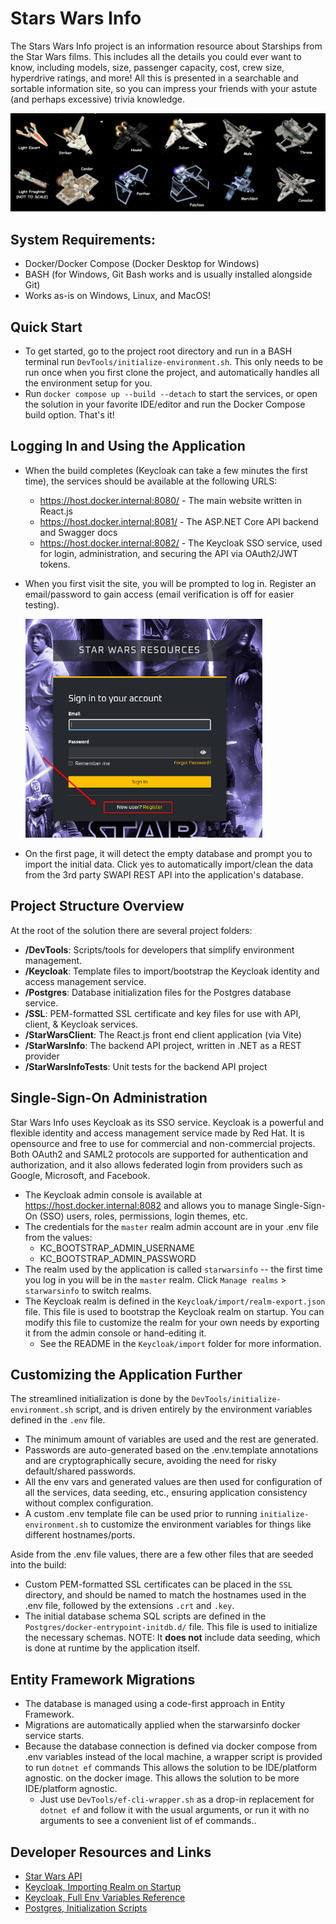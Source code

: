 # Stars Wars Info

The Stars Wars Info project is an information resource about Starships from the Star Wars films.
This includes all the details you could ever want to know, including models, size, passenger
capacity, cost, crew size, hyperdrive ratings, and more!  All this is presented in a searchable
and sortable information site, so you can impress your friends with your astute
(and perhaps excessive) trivia knowledge.

![Star Wars Ship Models](StarWarsClient/public/starwars_ships.png)

## System Requirements:
- Docker/Docker Compose (Docker Desktop for Windows)
- BASH (for Windows, Git Bash works and is usually installed alongside Git)
- Works as-is on Windows, Linux, and MacOS!

## Quick Start
- To get started, go to the project root directory and run in a BASH terminal run `DevTools/initialize-environment.sh`. 
  This only needs to be run once when you first clone the project, and automatically
  handles all the environment setup for you.
- Run `docker compose up --build --detach` to start the services, or open the solution in your favorite IDE/editor 
  and run the Docker Compose build option. That's it!

## Logging In and Using the Application

- When the build completes (Keycloak can take a few minutes the first time), the services should be available at the following URLS:
    - https://host.docker.internal:8080/ - The main website written in React.js
    - https://host.docker.internal:8081/ - The ASP.NET Core API backend and Swagger docs
    - https://host.docker.internal:8082/ - The Keycloak SSO service, used for login, administration, and securing the API via OAuth2/JWT tokens.
- When you first visit the site, you will be prompted to log in. Register an email/password to gain access (email verification is off for easier testing).

  ![Registration Screenshot](StarWarsClient/public/login_screenshot.png)
  
- On the first page, it will detect the empty database and prompt you to import the initial data.
  Click yes to automatically import/clean the data from the 3rd party SWAPI REST API into the application's database.

## Project Structure Overview

At the root of the solution there are several project folders:
- __/DevTools__: Scripts/tools for developers that simplify environment management.
- __/Keycloak__: Template files to import/bootstrap the Keycloak identity and access management service.
- __/Postgres__: Database initialization files for the Postgres database service.
- __/SSL__: PEM-formatted SSL certificate and key files for use with API, client, & Keycloak services.
- __/StarWarsClient__: The React.js front end client application (via Vite)
- __/StarWarsInfo__: The backend API project, written in .NET as a REST provider
- __/StarWarsInfoTests__: Unit tests for the backend API project

## Single-Sign-On Administration
Star Wars Info uses Keycloak as its SSO service. Keycloak is a powerful and flexible identity and access 
management service made by Red Hat. It is opensource and free to use for commercial and non-commercial 
projects. Both OAuth2 and SAML2 protocols are supported for authentication and authorization, and
it also allows federated login from providers such as Google, Microsoft, and Facebook.

- The Keycloak admin console is available at https://host.docker.internal:8082 and allows
  you to manage Single-Sign-On (SSO) users, roles, permissions, login themes, etc.
- The credentials for the `master` realm admin account are in your .env file from the values:
  - KC_BOOTSTRAP_ADMIN_USERNAME
  - KC_BOOTSTRAP_ADMIN_PASSWORD
- The realm used by the application is called `starwarsinfo` -- the first time you log in you will 
  be in the `master` realm.  Click `Manage realms` > `starwarsinfo` to switch realms.
- The Keycloak realm is defined in the `Keycloak/import/realm-export.json` file.  This file is used to
  bootstrap the Keycloak realm on startup.  You can modify this file to customize the realm
  for your own needs by exporting it from the admin console or hand-editing it.
  - See the README in the `Keycloak/import` folder for more information.

## Customizing the Application Further
The streamlined initialization is done by the `DevTools/initialize-environment.sh` script,
  and is driven entirely by the environment variables defined in the `.env` file.
- The minimum amount of variables are used and the rest are generated.
- Passwords are auto-generated based on the .env.template annotations and are
  cryptographically secure, avoiding the need for risky default/shared passwords.
- All the env vars and generated values are then used for configuration of all
  the services, data seeding, etc., ensuring application consistency without complex configuration.
- A custom .env template file can be used prior to running `initialize-environment.sh` to
  customize the environment variables for things like different hostnames/ports.  

Aside from the .env file values, there are a few other files that are seeded into the build:

- Custom PEM-formatted SSL certificates can be placed in the `SSL` directory, and should be named
  to match the hostnames used in the .env file, followed by the extensions `.crt` and `.key`.
- The initial database schema SQL scripts are defined in the `Postgres/docker-entrypoint-initdb.d/` file.
  This file is used to initialize the necessary schemas.  NOTE: It __does not__ include data seeding,
  which is done at runtime by the application itself. 

## Entity Framework Migrations
- The database is managed using a code-first approach in Entity Framework.
- Migrations are automatically applied when the starwarsinfo docker service starts.
- Because the database connection is defined via docker compose from .env variables
  instead of the local machine, a wrapper script is provided to run `dotnet ef` commands This allows the solution to be IDE/platform agnostic. 
  on the docker image. This allows the solution to be more IDE/platform agnostic.
  - Just use `DevTools/ef-cli-wrapper.sh` as a drop-in replacement for `dotnet ef` and
    follow it with the usual arguments, or run it with no arguments to see a convenient list of ef commands..

## Developer Resources and Links
- [Star Wars API](https://swapi.info//)
- [Keycloak, Importing Realm on Startup](https://www.keycloak.org/nightly/server/containers#_importing_a_realm_on_startup)
- [Keycloak, Full Env Variables Reference](https://www.keycloak.org/server/all-config)
- [Postgres, Initialization Scripts](https://hub.docker.com/_/postgres#initialization-scripts)